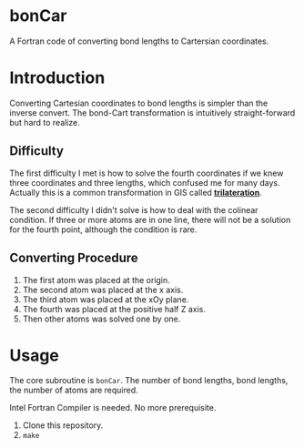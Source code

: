 # bonCar
A Fortran code of converting bond lengths to Cartersian coordinates. 

# Introduction
Converting Cartesian coordinates to bond lengths is simpler than the inverse convert. The bond-Cart transformation is intuitively straight-forward but hard to realize. 

## Difficulty
The first difficulty I met is how to solve the fourth coordinates if we knew three coordinates and three lengths, which confused me for many days. Actually this is a common transformation in GIS called [**trilateration**](https://math.stackexchange.com/questions/2969363/finding-a-4th-point-in-3d-space-knowing-3-other-points-and-2-distances-to-the-4t). 

The second difficulty I didn't solve is how to deal with the colinear condition. If three or more atoms are in one line, there will not be a solution for the fourth point, although the condition is rare. 

## Converting Procedure
1. The first atom was placed at the origin. 
2. The second atom was placed at the x axis. 
3. The third atom was placed at the xOy plane. 
4. The fourth was placed at the positive half Z axis. 
5. Then other atoms was solved one by one. 

# Usage
The core subroutine is `bonCar`. The number of bond lengths, bond lengths, the number of atoms are required. 

Intel Fortran Compiler is needed. No more prerequisite. 

1. Clone this repository. 
2. `make`
